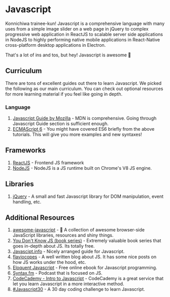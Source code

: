 # Javascript

Konnichiwa trainee-kun! Javascript is a comprehensive language with many uses from a simple image slider on a web page in jQuery to complex progressive web application in ReactJS to scalable server side applications in NodeJS to highly performing native mobile applications in React-Native cross-platform desktop applications in Electron.

That's a lot of ins and tos, but hey! Javascript is awesome 🚀

## Curriculum

There are tons of excellent guides out there to learn Javascript. We picked the following as our main curriculum. You can check out optional resources for more learning material if you feel like going in depth.

### Language

1. [Javascript Guide by Mozilla](https://developer.mozilla.org/en-US/docs/Web/JavaScript/Guide/Introduction) - MDN is comprehensive. Going through Javascript Guide section is sufficient enough.
2. [ECMAScript 6](https://github.com/lukehoban/es6features) - You might have covered ES6 briefly from the above tutorials. This will give you more examples and new syntaxes!

## Frameworks

1. [ReactJS]() - Frontend JS framework
2. [NodeJS]() - NodeJS is a JS runtime built on Chrome's V8 JS engine. 

## Libraries

1. [jQuery](https://jquery.com/) - A small and fast Javascript library for DOM manipulation, event handling, etc.

## Additional Resources

1. [awesome-javascript](https://github.com/sorrycc/awesome-javascript) - 🐢 A collection of awesome browser-side JavaScript libraries, resources and shiny things.
2. [You Don't Know JS (book series)](https://github.com/getify/You-Dont-Know-JS) - Extremely valuable book series that goes in-depth about JS. Its totally free.
3. [Javascipt.info](https://javascript.info/) - Nicely arranged guide for Javascript.
4. [flaviocopes](https://flaviocopes.com/) - A well written blog about JS. It has some nice posts on how JS works under the hood, etc.
5. [Eloquent Javascript](https://eloquentjavascript.net/) - Free online ebook for Javascript programming.
6. [Syntax.fm](https://syntax.fm/) - Podcast that is focused on JS.
7. [CodeCademy - Intro to Javascript](https://www.codecademy.com/learn/introduction-to-javascript) - CodeCademy is a great service that let you learn Javascript in a more interactive method.
8. [#Javascript30](https://javascript30.com/) - A 30 day coding challenge to learn Javascript.